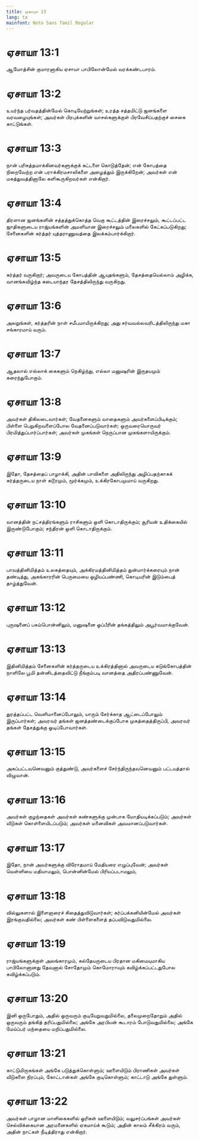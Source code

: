 ```yaml
---
title: ஏசாயா 13
lang: ta
mainfont: Noto Sans Tamil Regular
---
```


# ஏசாயா 13:1

ஆமோத்சின் குமாரனாகிய ஏசாயா பாபிலோன்மேல் வரக்கண்டபாரம்.

# ஏசாயா 13:2

உயர்ந்த பர்வதத்தின்மேல் கொடியேற்றுங்கள்; உரத்த சத்தமிட்டு ஜனங்களை வரவழையுங்கள்; அவர்கள் பிரபுக்களின் வாசல்களுக்குள் பிரவேசிப்பதற்குச் சைகை காட்டுங்கள்.

# ஏசாயா 13:3

நான் பரிசுத்தமாக்கினவர்களுக்குக் கட்டளை கொடுத்தேன்; என் கோபத்தை நிறைவேற்ற என் பராக்கிரமசாலிகளை அழைத்தும் இருக்கிறேன்; அவர்கள் என் மகத்துவத்தினாலே களிகூருகிறவர்கள் என்கிறார்.

# ஏசாயா 13:4

திரளான ஜனங்களின் சத்தத்துக்கொத்த வெகு கூட்டத்தின் இரைச்சலும், கூட்டப்பட்ட ஜாதிகளுடைய ராஜ்யங்களின் அமளியான இரைச்சலும் மலைகளில் கேட்கப்படுகிறது; சேனைகளின் கர்த்தர் யுத்தராணுவத்தை இலக்கம்பார்க்கிறார்.

# ஏசாயா 13:5

கர்த்தர் வருகிறார்; அவருடைய கோபத்தின் ஆயுதங்களும், தேசத்தையெல்லாம் அழிக்க, வானங்கவிழ்ந்த கடையாந்தர தேசத்திலிருந்து வருகிறது.

# ஏசாயா 13:6

அலறுங்கள், கர்த்தரின் நாள் சமீபமாயிருக்கிறது; அது சர்வவல்லவரிடத்திலிருந்து மகா சங்காரமாய் வரும்.

# ஏசாயா 13:7

ஆதலால் எல்லாக் கைகளும் நெகிழ்ந்து, எல்லா மனுஷரின் இருதயமும் கரைந்துபோகும்.

# ஏசாயா 13:8

அவர்கள் திகிலடைவார்கள்; வேதனைகளும் வாதைகளும் அவர்களைப்பிடிக்கும்; பிள்ளை பெறுகிறவளைப்போல வேதனைப்படுவார்கள்; ஒருவரையொருவர் பிரமித்துப்பார்ப்பார்கள்; அவர்கள் முகங்கள் நெருப்பான முகங்களாயிருக்கும்.

# ஏசாயா 13:9

இதோ, தேசத்தைப் பாழாக்கி, அதின் பாவிகளை அதிலிருந்து அழிப்பதற்காகக் கர்த்தருடைய நாள் கடூரமும், மூர்க்கமும், உக்கிரகோபமுமாய் வருகிறது.

# ஏசாயா 13:10

வானத்தின் நட்சத்திரங்களும் ராசிகளும் ஒளி கொடாதிருக்கும்; சூரியன் உதிக்கையில் இருண்டுபோகும்; சந்திரன் ஒளி கொடாதிருக்கும்.

# ஏசாயா 13:11

பாவத்தினிமித்தம் உலகத்தையும், அக்கிரமத்தினிமித்தம் துன்மார்க்கரையும் நான் தண்டித்து, அகங்காரரின் பெருமையை ஒழியப்பண்ணி, கொடியரின் இடும்பைத் தாழ்த்துவேன்.

# ஏசாயா 13:12

புருஷனைப் பசும்பொன்னிலும், மனுஷனை ஓப்பீரின் தங்கத்திலும் அபூர்வமாக்குவேன்.

# ஏசாயா 13:13

இதினிமித்தம் சேனைகளின் கர்த்தருடைய உக்கிரத்தினால் அவருடைய கடுங்கோபத்தின் நாளிலே பூமி தன்னிடத்தைவிட்டு நீங்கும்படி வானத்தை அதிரப்பண்ணுவேன்.

# ஏசாயா 13:14

துரத்தப்பட்ட வெளிமானைப்போலும், யாரும் சேர்க்காத ஆட்டைப்போலும் இருப்பார்கள்; அவரவர் தங்கள் ஜனத்தண்டைக்குப்போக முகத்தைத்திருப்பி, அவரவர் தங்கள் தேசத்துக்கு ஓடிப்போவார்கள்.

# ஏசாயா 13:15

அகப்பட்டவனெவனும் குத்துண்டு, அவர்களைச் சேர்ந்திருந்தவனெவனும் பட்டயத்தால் விழுவான்.

# ஏசாயா 13:16

அவர்கள் குழந்தைகள் அவர்கள் கண்களுக்கு முன்பாக மோதியடிக்கப்படும்; அவர்கள் வீடுகள் கொள்ளையிடப்படும்; அவர்கள் மனைவிகள் அவமானப்படுவார்கள்.

# ஏசாயா 13:17

இதோ, நான் அவர்களுக்கு விரோதமாய் மேதியரை எழுப்புவேன்; அவர்கள் வெள்ளியை மதியாமலும், பொன்னின்மேல் பிரியப்படாமலும்,

# ஏசாயா 13:18

வில்லுகளால் இளைஞரைச் சிதைத்துவிடுவார்கள்; கர்ப்பக்கனியின்மேல் அவர்கள் இரங்குவதில்லை; அவர்கள் கண் பிள்ளைகளைத் தப்பவிடுவதுமில்லை.

# ஏசாயா 13:19

ராஜ்யங்களுக்குள் அலங்காரமும், கல்தேயருடைய பிரதான மகிமையுமாகிய பாபிலோனானது தேவனால் சோதோமும் கொமோராவும் கவிழ்க்கப்பட்டதுபோல கவிழ்க்கப்படும்.

# ஏசாயா 13:20

இனி ஒருபோதும், அதில் ஒருவரும் குடியேறுவதுமில்லை, தலைமுறைதோறும் அதில் ஒருவரும் தங்கித் தரிப்பதுமில்லை; அங்கே அரபியன் கூடாரம் போடுவதுமில்லை; அங்கே மேய்ப்பர் மந்தையை மறிப்பதுமில்லை.

# ஏசாயா 13:21

காட்டுமிருகங்கள் அங்கே படுத்துக்கொள்ளும்; ஊளையிடும் பிராணிகள் அவர்கள் வீடுகளை நிரப்பும், கோட்டான்கள் அங்கே குடிகொள்ளும்; காட்டாடு அங்கே துள்ளும்.

# ஏசாயா 13:22

அவர்கள் பாழான மாளிகைகளில் ஓரிகள் ஊளையிடும்; வலுசர்ப்பங்கள் அவர்கள் செல்விக்கையான அரமனைகளில் ஏகமாய்க் கூடும்; அதின் காலம் சீக்கிரம் வரும், அதின் நாட்கள் நீடித்திராது என்கிறார்.

